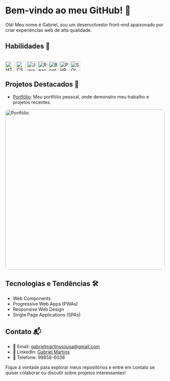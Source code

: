 # Bem-vindo ao meu GitHub! 👋

Olá! Meu nome é Gabriel, sou um desenvolvedor front-end apaixonado por criar experiências web de alta qualidade.

## Habilidades 🚀

<div style="display: inline_block"><br>
  <img align="center" alt="HTML" height="30" width="30" src="https://img.icons8.com/color/48/000000/html-5--v1.png">
  <img align="center" alt="CSS3" height="30" width="30" src="https://img.icons8.com/color/48/000000/css3.png">
  <img align="center" alt="JavaScript" height="30" width="30" src="https://img.icons8.com/color/48/000000/javascript--v1.png">
  <img align="center" alt="React.js" height="30" width="30" src="https://img.icons8.com/color/48/000000/react-native.png">
  <img align="center" alt="Bootstrap" height="30" width="30" src="https://img.icons8.com/color/48/000000/bootstrap.png">
  <img align="center" alt="PHP" height="30" width="30" src="https://img.icons8.com/officel/48/000000/php-logo.png">
  <img align="center" alt="SQL" height="30" width="30" src="https://img.icons8.com/ios-filled/50/000000/sql.png">
</div>

## Projetos Destacados 🌟
- [Portfólio](https://vaconer.github.io/portifolio/): Meu portfólio pessoal, onde demonstro meu trabalho e projetos recentes.

<img src="https://s4.ezgif.com/tmp/ezgif-4-c061ce7424.gif" alt="Portfólio" width="500" heigh='400' style="border-radius: 10px;">

## Tecnologias e Tendências 🛠️
- Web Components
- Progressive Web Apps (PWAs)
- Responsive Web Design
- Single Page Applications (SPAs)

## Contato 📬
- 📧 Email: gabrielmartinssousa@gmail.com
- 🔗 LinkedIn: [Gabriel Martins](https://www.linkedin.com/in/gabriel-martins-3b76b122a/)
- 📱 Telefone: 99858-6038

Fique à vontade para explorar meus repositórios e entre em contato se quiser colaborar ou discutir sobre projetos interessantes!

